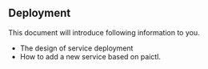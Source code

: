 ## Deployment

This document will introduce following information to you.
- The design of service deployment
- How to add a new service based on paictl.

##